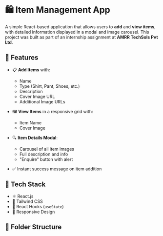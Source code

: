 # 🛍️ Item Management App

A simple React-based application that allows users to **add** and **view items**, with detailed information displayed in a modal and image carousel. This project was built as part of an internship assignment at **AMRR TechSols Pvt Ltd**.

## 📌 Features

- 📋 **Add Items** with:
  - Name
  - Type (Shirt, Pant, Shoes, etc.)
  - Description
  - Cover Image URL
  - Additional Image URLs

- 🖼️ **View Items** in a responsive grid with:
  - Item Name
  - Cover Image

- 🔍 **Item Details Modal**:
  - Carousel of all item images
  - Full description and info
  - "Enquire" button with alert

- ✅ Instant success message on item addition

## 🚀 Tech Stack

- ⚛️ React.js
- 💨 Tailwind CSS
- 🧠 React Hooks (`useState`)
- 🎨 Responsive Design

## 📂 Folder Structure

